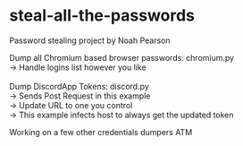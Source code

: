 # steal-all-the-passwords
Password stealing project by Noah Pearson

Dump all Chromium based browser passwords: chromium.py<br />
    -> Handle logins list however you like<br />
<br />
Dump DiscordApp Tokens: discord.py<br />
    -> Sends Post Request in this example<br />
    -> Update URL to one you control<br />
    -> This example infects host to always get the updated token<br />

Working on a few other credentials dumpers ATM
